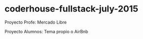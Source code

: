 # coderhouse-fullstack-july-2015

Proyecto Profe: Mercado Libre

Proyecto Alumnos: Tema propio o AirBnb